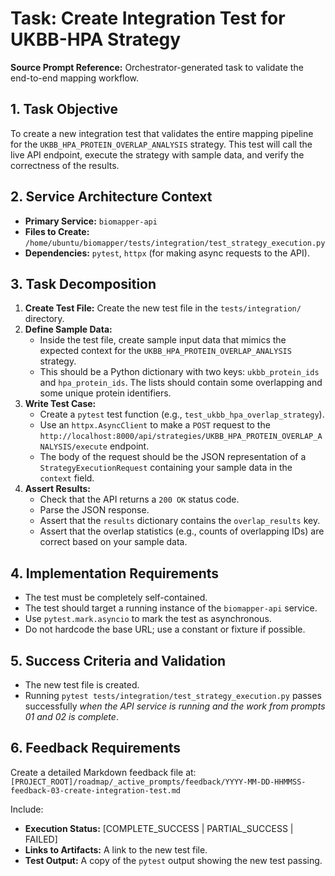 # Task: Create Integration Test for UKBB-HPA Strategy

**Source Prompt Reference:** Orchestrator-generated task to validate the end-to-end mapping workflow.

## 1. Task Objective

To create a new integration test that validates the entire mapping pipeline for the `UKBB_HPA_PROTEIN_OVERLAP_ANALYSIS` strategy. This test will call the live API endpoint, execute the strategy with sample data, and verify the correctness of the results.

## 2. Service Architecture Context

- **Primary Service:** `biomapper-api`
- **Files to Create:** `/home/ubuntu/biomapper/tests/integration/test_strategy_execution.py`
- **Dependencies:** `pytest`, `httpx` (for making async requests to the API).

## 3. Task Decomposition

1.  **Create Test File:** Create the new test file in the `tests/integration/` directory.
2.  **Define Sample Data:**
    *   Inside the test file, create sample input data that mimics the expected context for the `UKBB_HPA_PROTEIN_OVERLAP_ANALYSIS` strategy.
    *   This should be a Python dictionary with two keys: `ukbb_protein_ids` and `hpa_protein_ids`. The lists should contain some overlapping and some unique protein identifiers.
3.  **Write Test Case:**
    *   Create a `pytest` test function (e.g., `test_ukbb_hpa_overlap_strategy`).
    *   Use an `httpx.AsyncClient` to make a `POST` request to the `http://localhost:8000/api/strategies/UKBB_HPA_PROTEIN_OVERLAP_ANALYSIS/execute` endpoint.
    *   The body of the request should be the JSON representation of a `StrategyExecutionRequest` containing your sample data in the `context` field.
4.  **Assert Results:**
    *   Check that the API returns a `200 OK` status code.
    *   Parse the JSON response.
    *   Assert that the `results` dictionary contains the `overlap_results` key.
    *   Assert that the overlap statistics (e.g., counts of overlapping IDs) are correct based on your sample data.

## 4. Implementation Requirements

- The test must be completely self-contained.
- The test should target a running instance of the `biomapper-api` service.
- Use `pytest.mark.asyncio` to mark the test as asynchronous.
- Do not hardcode the base URL; use a constant or fixture if possible.

## 5. Success Criteria and Validation

- The new test file is created.
- Running `pytest tests/integration/test_strategy_execution.py` passes successfully *when the API service is running and the work from prompts 01 and 02 is complete*.

## 6. Feedback Requirements

Create a detailed Markdown feedback file at:
`[PROJECT_ROOT]/roadmap/_active_prompts/feedback/YYYY-MM-DD-HHMMSS-feedback-03-create-integration-test.md`

Include:
-   **Execution Status:** [COMPLETE_SUCCESS | PARTIAL_SUCCESS | FAILED]
-   **Links to Artifacts:** A link to the new test file.
-   **Test Output:** A copy of the `pytest` output showing the new test passing.
